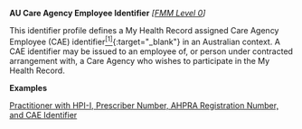 **AU Care Agency Employee Identifier**  *[[FMM Level 0](guidance.html)]*

This identifier profile defines a My Health Record assigned Care Agency Employee (CAE) identifier[<sup>[1]</sup>](http://ns.electronichealth.net.au/id/pcehr/caei/1.0/index.html){:target="_blank"} in an Australian context. A CAE identifier may be issued to an employee of, or person under contracted arrangement with, a Care Agency who wishes to participate in the My Health Record.

**Examples**

[Practitioner with HPI-I, Prescriber Number, AHPRA Registration Number, and CAE Identifier](Practitioner-example0.html)
